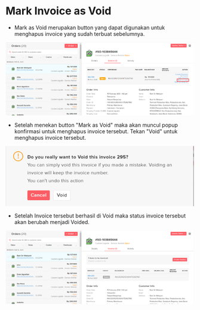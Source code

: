 # Mark Invoice as Void

* Mark as Void merupakan button yang dapat digunakan untuk menghapus invoice yang sudah terbuat sebelumnya.

![](../../.gitbook/assets/image%20%28101%29.png)

* Setelah menekan button "Mark as Void" maka akan muncul popup konfirmasi untuk menghapus invoice tersebut. Tekan "Void" untuk menghapus invoice tersebut.

![](../../.gitbook/assets/image%20%2865%29.png)

* Setelah Invoice tersebut berhasil di Void maka status invoice tersebut akan berubah menjadi Voided.

![](../../.gitbook/assets/image%20%28143%29.png)

